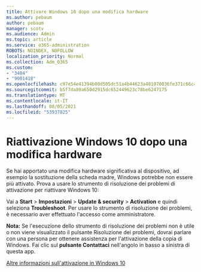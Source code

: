 ```yaml
---
title: Attivare Windows 10 dopo una modifica hardware
ms.author: pebaum
author: pebaum
manager: scotv
ms.audience: Admin
ms.topic: article
ms.service: o365-administration
ROBOTS: NOINDEX, NOFOLLOW
localization_priority: Normal
ms.collection: Adm_O365
ms.custom:
- "3484"
- "9001418"
ms.openlocfilehash: c97e54e41394b00d505dc51a4b44623a481070036fe371c66c4bba5afd362663
ms.sourcegitcommit: b5f7da89a650d2915dc652449623c78be6247175
ms.translationtype: MT
ms.contentlocale: it-IT
ms.lasthandoff: 08/05/2021
ms.locfileid: "53937825"
---
```

# <a name="reactivating-windows-10-after-a-hardware-change"></a>Riattivazione Windows 10 dopo una modifica hardware

Se hai apportato una modifica hardware significativa al dispositivo, ad esempio la sostituzione della scheda madre, Windows potrebbe non essere più attivato. Prova a usare lo strumento di risoluzione dei problemi di attivazione per riattivare Windows 10:

Vai a **Start**  >  **Impostazioni**  >  **Update & security**  >  **Activation** e quindi seleziona **Troubleshoot**. Per usare lo strumento di risoluzione dei problemi, è necessario aver effettuato l'accesso come amministratore.

**Nota:** Se l'esecuzione dello strumento di risoluzione dei  problemi non è utile o non viene visualizzato il pulsante Risoluzione dei problemi, dovrai parlare con una persona per ottenere assistenza per l'attivazione della copia di Windows. Fai clic sul **pulsante Contattaci** nell'angolo in basso a sinistra di questa app.

[Altre informazioni sull'attivazione in Windows 10](https://support.microsoft.com/help/12440/windows-10-activate)
